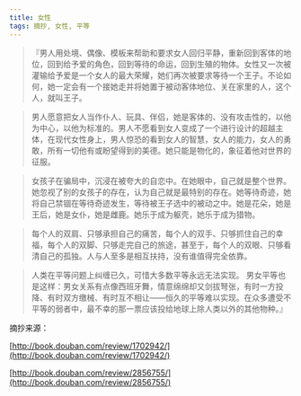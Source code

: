 ```yaml
---
title: 女性
tags: 摘抄, 女性, 平等
---
```



> 『男人用处境、偶像、模板来帮助和要求女人回归平静，重新回到客体的地位，回到给予爱的角色，回到等待的命运，回到生殖的物体。女性又一次被灌输给予爱是一个女人的最大荣耀，她们再次被要求等待一个王子。不论如何，她一定会有一个接她走并将她置于被动客体地位、关在家里的人，这个人，就叫王子。

> 男人愿意把女人当作仆人、玩具、伴侣，她是客体的、没有攻击性的，以他为中心，以他为标准的。男人不愿看到女人变成了一个进行设计的超越主体，在现代女性身上，男人惊恐的看到女人的智慧，女人的能力，女人的勇敢，所有一切他有或盼望得到的美德。她只能是物化的，象征着他对世界的征服。

> 女孩子在骗局中，沉浸在被夸大的自恋中。在她眼中，自己就是整个世界。她忽视了别的女孩子的存在，认为自己就是最特别的存在。她等待奇迹，她将自己禁锢在等待奇迹发生，等待被王子选中的被动之中。她是花朵，她是王后，她是女仆，她是雌鹿。她乐于成为躯壳，她乐于成为猎物。

> 每个人的双肩、只够承担自己的痛苦，每个人的双手、只够抓住自己的幸福，每个人的双脚、只够走完自己的旅途，甚至于，每个人的双眼、只够看清自己的孤独。人与人至多是相互扶持，没有谁值得完全依靠。 

> 人类在平等问题上纠缠已久，可惜大多数平等永远无法实现。 男女平等也是这样：男女关系有点像西班牙舞，情意绵绵却又剑拔弩张，有时一方投降、有时双方缴械、有时互不相让——恒久的平等难以实现。在众多遭受不平等的弱者中，最不幸的那一票应该投给地球上除人类以外的其他物种。』

摘抄来源：

[http://book.douban.com/review/1702942/](http://book.douban.com/review/1702942/)

[http://book.douban.com/review/2856755/](http://book.douban.com/review/2856755/)



